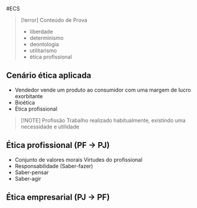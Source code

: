 #ECS

> [!error] Conteúdo de Prova
> - liberdade 
> - determinismo
> - deontologia 
> - utilitarismo 
> - ética profissional
## Cenário ética aplicada
- Vendedor vende um produto ao consumidor com uma margem de lucro exorbitante
- Bioética
- Ética profissional

> [!NOTE] Profissão
> Trabalho realizado habitualmente, existindo uma necessidade e utilidade
> 
## Ética profissional (PF -> PJ)
- Conjunto de valores morais
Virtudes do profissional
- Responsabilidade (Saber-fazer)
- Saber-pensar
- Saber-agir
## Ética empresarial (PJ -> PF)

